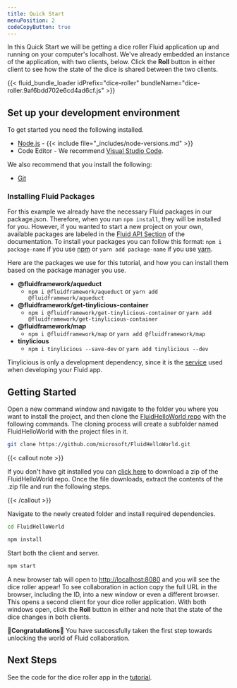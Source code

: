 ```yaml
---
title: Quick Start
menuPosition: 2
codeCopyButton: true
---
```


In this Quick Start we will be getting a dice roller Fluid application up and running on your computer's
localhost. We've already embedded an instance of the application, with two clients, below. Click the **Roll**
button in either client to see how the state of the dice is shared between the two clients.

{{< fluid_bundle_loader idPrefix="dice-roller"
bundleName="dice-roller.9af6bdd702e6cd4ad6cf.js" >}}

## Set up your development environment

To get started you need the following installed.

- [Node.js](https://nodejs.org/en/download) - {{< include file="_includes/node-versions.md" >}}
- Code Editor - We recommend [Visual Studio Code](https://code.visualstudio.com/).

We also recommend that you install the following:

- [Git](https://git-scm.com/downloads)

### Installing Fluid Packages

For this example we already have the necessary Fluid packages in our package.json. Therefore, when you run `npm install`, they will be installed for you.
However, if you wanted to start a new project on your own, available packages are labeled in the [Fluid API Section](https://fluidframework.com/apis/) of the documentation. 
To install your packages you can follow this format: `npm i package-name` if you use [npm](https://docs.npmjs.com/) or `yarn add package-name` if you use [yarn](https://yarnpkg.com/).

Here are the packages we use for this tutorial, and how you can install them based on the package manager you use.
- **@fluidframework/aqueduct** 
   - `npm i @fluidframework/aqueduct` or `yarn add @fluidframework/aqueduct`
- **@fluidframework/get-tinylicious-container** 
   - `npm i @fluidframework/get-tinylicious-container` or `yarn add @fluidframework/get-tinylicious-container`
- **@fluidframework/map** 
   - `npm i @fluidframework/map` or `yarn add @fluidframework/map`
- **tinylicious**
   - `npm i tinylicious --save-dev` or `yarn add tinylicious --dev`

Tinylicious is only a development dependency, since it is the [service](http://localhost:1313/docs/concepts/service/) used when developing your Fluid app.

## Getting Started

Open a new command window and navigate to the folder you where you want to install the project, and then clone the [FluidHelloWorld repo](https://github.com/microsoft/FluidHelloWorld) with the
following commands. The cloning process will create a subfolder named FluidHelloWorld with the project files in it.

```bash
git clone https://github.com/microsoft/FluidHelloWorld.git
```

{{< callout note >}}

If you don't have git installed you can [click here](https://github.com/microsoft/FluidHelloWorld/archive/main.zip) to
download a zip of the FluidHelloWorld repo. Once the file downloads, extract the contents of the .zip file and run the
following steps.

{{< /callout >}}

Navigate to the newly created folder and install required dependencies.

```bash
cd FluidHelloWorld
```

```bash
npm install
```

Start both the client and server.

```bash
npm start
```

A new browser tab will open to <http://localhost:8080> and you will see the dice roller appear! To see collaboration in
action copy the full URL in the browser, including the ID, into a new window or even a different browser. This opens a
second client for your dice roller application. With both windows open, click the **Roll** button in either and note
that the state of the dice changes in both clients.

🥳**Congratulations**🎉 You have successfully taken the first step towards unlocking the world of Fluid collaboration.

## Next Steps

See the code for the dice roller app in the [tutorial](./tutorial.md).
